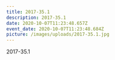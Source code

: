 ```yaml
---
title: 2017-35.1
description: 2017-35.1
date: 2020-10-07T11:23:48.657Z
event_date: 2020-10-07T11:23:48.684Z
picture: /images/uploads/2017-35.1.jpg
---
```

2017-35.1